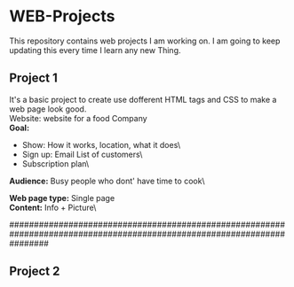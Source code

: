 # WEB-Projects
This repository contains web projects I am working on. I am going to keep updating this every time I learn any new Thing.
## Project 1
It's a basic project to create use dofferent HTML tags and CSS to make a web page look good.\
Website: website for a food Company\
**Goal:**
* Show: How it works, location, what it does\
* Sign up: Email List of customers\
* Subscription plan\

**Audience:** Busy people who dont' have time to cook\

**Web page type:** Single page\
**Content:** Info + Picture\

########################################################################################################################
## Project 2
